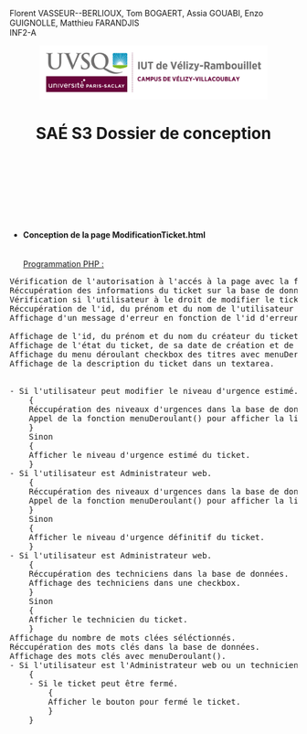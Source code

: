 Florent VASSEUR--BERLIOUX, Tom BOGAERT, Assia GOUABI, Enzo GUIGNOLLE, Matthieu FARANDJIS<br>
INF2-A

<div align="center">
<img height="95" width="400" src="/docs/img/IUT_Velizy_Villacoublay_logo_2020_ecran.png" title="logo uvsq vélizy"/>

# SAÉ S3  Dossier de conception
</div>

<br><br><br><br><br><br><br>

- <b>Conception de la page ModificationTicket.html</b><br>
<br><br>
<u>Programmation PHP :</u>
<pre>
Vérification de l'autorisation à l'accés à la page avec la fonction pageAccess().
Réccupération des informations du ticket sur la base de données avec executeSQL().
Vérification si l'utilisateur à le droit de modifier le ticket.
Réccupération de l'id, du prénom et du nom de l'utilisateur actuel.
Affichage d'un message d'erreur en fonction de l'id d'erreur rerçue.

Affichage de l'id, du prénom et du nom du créateur du ticket.
Affichage de l'état du ticket, de sa date de création et de sa date de dernière modification.
Affichage du menu déroulant checkbox des titres avec menuDeroulant().
Affichage de la description du ticket dans un textarea.


- Si l'utilisateur peut modifier le niveau d'urgence estimé.
    {
    Réccupération des niveaux d'urgences dans la base de données.
    Appel de la fonction menuDeroulant() pour afficher la liste des niveaux d'urgences.
    }
    Sinon
    {
    Afficher le niveau d'urgence estimé du ticket.
    }
- Si l'utilisateur est Administrateur web.
    {
    Réccupération des niveaux d'urgences dans la base de données.
    Appel de la fonction menuDeroulant() pour afficher la liste des niveaux d'urgences.
    }
    Sinon
    {
    Afficher le niveau d'urgence définitif du ticket.
    }
- Si l'utilisateur est Administrateur web.
    {
    Réccupération des techniciens dans la base de données.
    Affichage des techniciens dans une checkbox.
    }
    Sinon
    {
    Afficher le technicien du ticket.
    }
Affichage du nombre de mots clées séléctionnés.
Réccupération des mots clés dans la base de données.
Affichage des mots clés avec menuDeroulant().
- Si l'utilisateur est l'Administrateur web ou un technicien
    {
    - Si le ticket peut être fermé.
        {
        Afficher le bouton pour fermé le ticket.    
        }
    }
</pre>
